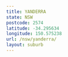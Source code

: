 ```yaml
---
title: YANDERRA
state: NSW
postcode: 2574
latitude: -34.295634
longitude: 150.575238
url: /nsw/yanderra/
layout: suburb
---
```

